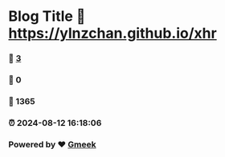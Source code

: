 # Blog Title :link: https://ylnzchan.github.io/xhr 
### :page_facing_up: [3](https://ylnzchan.github.io/xhr/tag.html) 
### :speech_balloon: 0 
### :hibiscus: 1365 
### :alarm_clock: 2024-08-12 16:18:06 
### Powered by :heart: [Gmeek](https://github.com/Meekdai/Gmeek)
